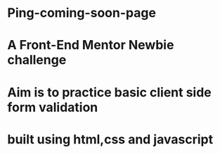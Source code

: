 # Ping-coming-soon-page
# A Front-End Mentor Newbie challenge
# Aim is to practice basic client side form validation
# built using html,css and javascript
